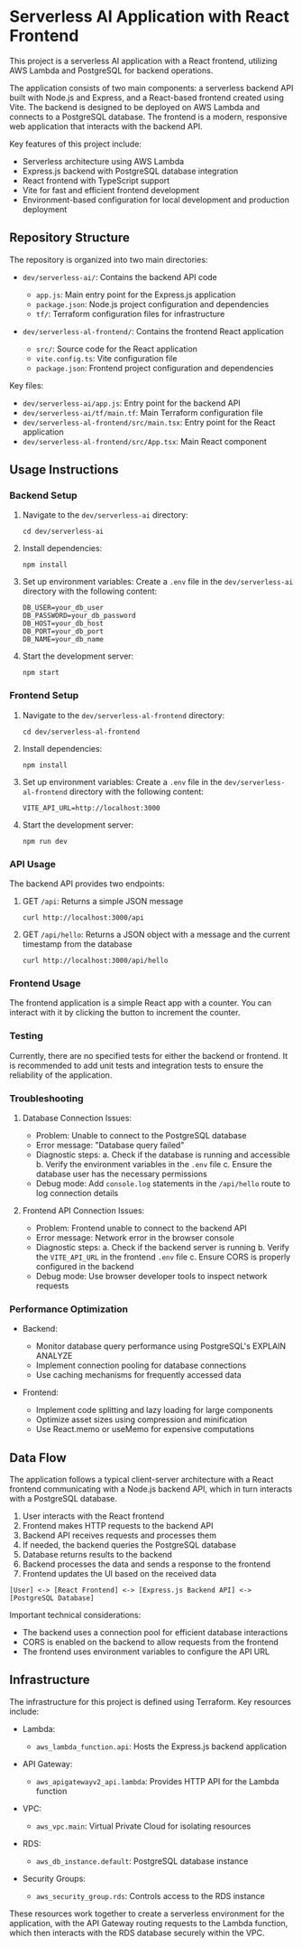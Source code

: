 # Serverless AI Application with React Frontend

This project is a serverless AI application with a React frontend, utilizing AWS Lambda and PostgreSQL for backend operations.

The application consists of two main components: a serverless backend API built with Node.js and Express, and a React-based frontend created using Vite. The backend is designed to be deployed on AWS Lambda and connects to a PostgreSQL database. The frontend is a modern, responsive web application that interacts with the backend API.

Key features of this project include:
- Serverless architecture using AWS Lambda
- Express.js backend with PostgreSQL database integration
- React frontend with TypeScript support
- Vite for fast and efficient frontend development
- Environment-based configuration for local development and production deployment

## Repository Structure

The repository is organized into two main directories:

- `dev/serverless-ai/`: Contains the backend API code
  * `app.js`: Main entry point for the Express.js application
  * `package.json`: Node.js project configuration and dependencies
  * `tf/`: Terraform configuration files for infrastructure

- `dev/serverless-al-frontend/`: Contains the frontend React application
  * `src/`: Source code for the React application
  * `vite.config.ts`: Vite configuration file
  * `package.json`: Frontend project configuration and dependencies

Key files:
- `dev/serverless-ai/app.js`: Entry point for the backend API
- `dev/serverless-ai/tf/main.tf`: Main Terraform configuration file
- `dev/serverless-al-frontend/src/main.tsx`: Entry point for the React application
- `dev/serverless-al-frontend/src/App.tsx`: Main React component

## Usage Instructions

### Backend Setup

1. Navigate to the `dev/serverless-ai` directory:
   ```
   cd dev/serverless-ai
   ```

2. Install dependencies:
   ```
   npm install
   ```

3. Set up environment variables:
   Create a `.env` file in the `dev/serverless-ai` directory with the following content:
   ```
   DB_USER=your_db_user
   DB_PASSWORD=your_db_password
   DB_HOST=your_db_host
   DB_PORT=your_db_port
   DB_NAME=your_db_name
   ```

4. Start the development server:
   ```
   npm start
   ```

### Frontend Setup

1. Navigate to the `dev/serverless-al-frontend` directory:
   ```
   cd dev/serverless-al-frontend
   ```

2. Install dependencies:
   ```
   npm install
   ```

3. Set up environment variables:
   Create a `.env` file in the `dev/serverless-al-frontend` directory with the following content:
   ```
   VITE_API_URL=http://localhost:3000
   ```

4. Start the development server:
   ```
   npm run dev
   ```

### API Usage

The backend API provides two endpoints:

1. GET `/api`: Returns a simple JSON message
   ```
   curl http://localhost:3000/api
   ```

2. GET `/api/hello`: Returns a JSON object with a message and the current timestamp from the database
   ```
   curl http://localhost:3000/api/hello
   ```

### Frontend Usage

The frontend application is a simple React app with a counter. You can interact with it by clicking the button to increment the counter.

### Testing

Currently, there are no specified tests for either the backend or frontend. It is recommended to add unit tests and integration tests to ensure the reliability of the application.

### Troubleshooting

1. Database Connection Issues:
   - Problem: Unable to connect to the PostgreSQL database
   - Error message: "Database query failed"
   - Diagnostic steps:
     a. Check if the database is running and accessible
     b. Verify the environment variables in the `.env` file
     c. Ensure the database user has the necessary permissions
   - Debug mode: Add `console.log` statements in the `/api/hello` route to log connection details

2. Frontend API Connection Issues:
   - Problem: Frontend unable to connect to the backend API
   - Error message: Network error in the browser console
   - Diagnostic steps:
     a. Check if the backend server is running
     b. Verify the `VITE_API_URL` in the frontend `.env` file
     c. Ensure CORS is properly configured in the backend
   - Debug mode: Use browser developer tools to inspect network requests

### Performance Optimization

- Backend:
  * Monitor database query performance using PostgreSQL's EXPLAIN ANALYZE
  * Implement connection pooling for database connections
  * Use caching mechanisms for frequently accessed data

- Frontend:
  * Implement code splitting and lazy loading for large components
  * Optimize asset sizes using compression and minification
  * Use React.memo or useMemo for expensive computations

## Data Flow

The application follows a typical client-server architecture with a React frontend communicating with a Node.js backend API, which in turn interacts with a PostgreSQL database.

1. User interacts with the React frontend
2. Frontend makes HTTP requests to the backend API
3. Backend API receives requests and processes them
4. If needed, the backend queries the PostgreSQL database
5. Database returns results to the backend
6. Backend processes the data and sends a response to the frontend
7. Frontend updates the UI based on the received data

```
[User] <-> [React Frontend] <-> [Express.js Backend API] <-> [PostgreSQL Database]
```

Important technical considerations:
- The backend uses a connection pool for efficient database interactions
- CORS is enabled on the backend to allow requests from the frontend
- The frontend uses environment variables to configure the API URL

## Infrastructure

The infrastructure for this project is defined using Terraform. Key resources include:

- Lambda:
  * `aws_lambda_function.api`: Hosts the Express.js backend application

- API Gateway:
  * `aws_apigatewayv2_api.lambda`: Provides HTTP API for the Lambda function

- VPC:
  * `aws_vpc.main`: Virtual Private Cloud for isolating resources

- RDS:
  * `aws_db_instance.default`: PostgreSQL database instance

- Security Groups:
  * `aws_security_group.rds`: Controls access to the RDS instance

These resources work together to create a serverless environment for the application, with the API Gateway routing requests to the Lambda function, which then interacts with the RDS database securely within the VPC.